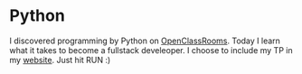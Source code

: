 # Python


I discovered programming by Python on [OpenClassRooms](https://openclassrooms.com/fr/courses/235344-apprenez-a-programmer-en-python).
Today I learn what it takes to become a fullstack develeoper. I choose to include my TP in my [website](https://truong-terence.github.io/Portfolio.github.io/). Just hit RUN :)